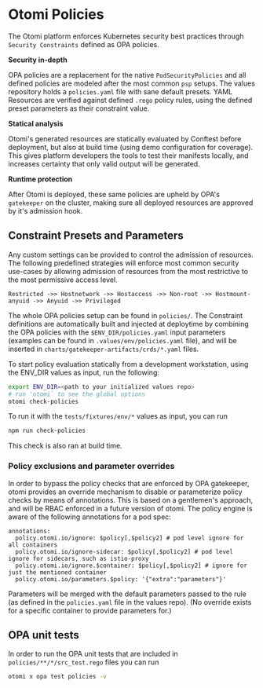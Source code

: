 # Otomi Policies

The Otomi platform enforces Kubernetes security best practices through `Security Constraints` defined as OPA policies.

**Security in-depth**

OPA policies are a replacement for the native `PodSecurityPolicies` and all defined policies are modeled after the most common `psp` setups.
The values repository holds a `policies.yaml` file with sane default presets. YAML Resources are verified against defined `.rego` policy rules, using the defined preset parameters as their constraint value.

**Statical analysis**

Otomi's generated resources are statically evaluated by Conftest before deployment, but also at build time (using demo configuration for coverage). This gives platform developers the tools to test their manifests locally, and increases certainty that only valid output will be generated.

**Runtime protection**

After Otomi is deployed, these same policies are upheld by OPA's `gatekeeper` on the cluster, making sure all deployed resources are approved by it's admission hook.

## Constraint Presets and Parameters

Any custom settings can be provided to control the admission of resources.
The following predefined strategies will enforce most common security use-cases by allowing admission of resources from the most restrictive to the most permissive access level.

```
Restricted ->> Hostnetwork ->> Hostaccess ->> Non-root ->> Hostmount-anyuid ->> Anyuid ->> Privileged
```

The whole OPA policies setup can be found in `policies/`. The Constraint definitions are automatically built and injected at deploytime by combining the OPA policies with the `$ENV_DIR/policies.yaml` input parameters (examples can be found in `.values/env/policies.yaml` file), and will be inserted in `charts/gatekeeper-artifacts/crds/*.yaml` files.

To start policy evaluation statically from a development workstation, using the ENV_DIR values as input, run the following:

```sh
export ENV_DIR=<path to your initialized values repo>
# run 'otomi` to see the global options
otomi check-policies
```

To run it with the `tests/fixtures/env/*` values as input, you can run

```sh
npm run check-policies
```

This check is also ran at build time.

### Policy exclusions and parameter overrides

In order to bypass the policy checks that are enforced by OPA gatekeeper, otomi provides an override mechanism to disable or parameterize policy checks by means of annotations. This is based on a gentlemen's approach, and will be RBAC enforced in a future version of otomi.
The policy engine is aware of the following annotations for a pod spec:

```
annotations:
  policy.otomi.io/ignore: $policy[,$policy2] # pod level ignore for all containers
  policy.otomi.io/ignore-sidecar: $policy[,$policy2] # pod level ignore for sidecars, such as istio-proxy
  policy.otomi.io/ignore.$container: $policy[,$policy2] # ignore for just the mentioned container
  policy.otomi.io/parameters.$policy: '{"extra":"parameters"}'
```

Parameters will be merged with the default parameters passed to the rule (as defined in the `policies.yaml` file in the values repo).
(No override exists for a specific container to provide parameters for.)

## OPA unit tests

In order to run the OPA unit tests that are included in `policies/**/*/src_test.rego` files you can run

```bash
otomi x opa test policies -v
```
